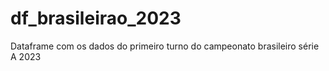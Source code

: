 # df_brasileirao_2023
Dataframe com os dados do primeiro turno do campeonato brasileiro série A 2023
